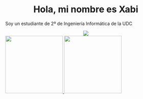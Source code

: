 <h1 align ="center">Hola, mi nombre es Xabi</h1>

Soy un estudiante de 2º de Ingeniería Informática de la UDC

<div align="center">
  <a href="https://github.com/Xabiguitian">
    <img src="https://skillicons.dev/icons?i=git,github,c,java,html,css,linux,md" />
  </a>
</div>

<div>
  <a href="https://github.com/Xabiguitian">
  <img height="180em" src="https://github-readme-stats.vercel.app/api/top-langs/?username=Xabiguitian&layout=compact&langs_count=7&theme=dracula"/>
  <img height="180em" src="https://github-readme-stats.vercel.app/api?username=Xabiguitian&show_icons=true&theme=dracula&include_all_commits=true&count_private=true"/>
</div>
